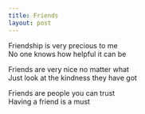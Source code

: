 ```yaml
---
title: Friends
layout: post
---
```


Friendship is very precious to me  
No one knows how helpful it can be

Friends are very nice no matter what  
Just look at the kindness they have got

Friends are people you can trust  
Having a friend is a must
